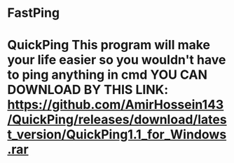 # FastPing
# QuickPing This program will make your life easier so you wouldn't have to ping anything in cmd  YOU CAN DOWNLOAD BY THIS LINK: https://github.com/AmirHossein143/QuickPing/releases/download/latest_version/QuickPing1.1_for_Windows.rar
